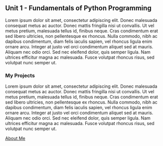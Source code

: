 ## Unit 1 - Fundamentals of Python Programming

Lorem ipsum dolor sit amet, consectetur adipiscing elit. Donec malesuada consequat metus ac auctor. Donec mattis fringilla nisi ut convallis. Ut vel metus pretium, malesuada tellus id, finibus neque. Cras condimentum erat sed libero ultricies, non pellentesque ex rhoncus. Nulla commodo, nibh ac dapibus condimentum, diam felis iaculis sapien, vel rhoncus ligula enim ornare arcu. Integer at justo vel orci condimentum aliquet sed at mauris. Aliquam nec odio orci. Sed nec eleifend dolor, quis semper ligula. Nam ultrices efficitur magna ac malesuada. Fusce volutpat rhoncus risus, sed volutpat nunc semper ut.

### My Projects

Lorem ipsum dolor sit amet, consectetur adipiscing elit. Donec malesuada consequat metus ac auctor. Donec mattis fringilla nisi ut convallis. Ut vel metus pretium, malesuada tellus id, finibus neque. Cras condimentum erat sed libero ultricies, non pellentesque ex rhoncus. Nulla commodo, nibh ac dapibus condimentum, diam felis iaculis sapien, vel rhoncus ligula enim ornare arcu. Integer at justo vel orci condimentum aliquet sed at mauris. Aliquam nec odio orci. Sed nec eleifend dolor, quis semper ligula. Nam ultrices efficitur magna ac malesuada. Fusce volutpat rhoncus risus, sed volutpat nunc semper ut.

[About Me](./README.md)
